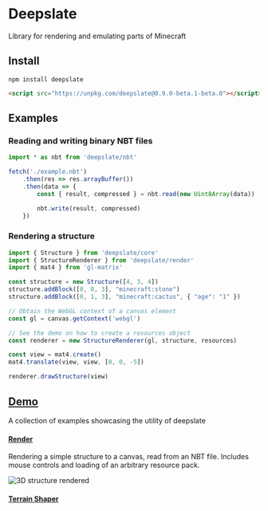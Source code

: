 # Deepslate
Library for rendering and emulating parts of Minecraft

## Install
```
npm install deepslate
```
```html
<script src="https://unpkg.com/deepslate@0.9.0-beta.1-beta.0"></script>
```

## Examples

### Reading and writing binary NBT files
```ts
import * as nbt from 'deepslate/nbt'

fetch('./example.nbt')
	.then(res => res.arrayBuffer())
	.then(data => {
		const { result, compressed } = nbt.read(new Uint8Array(data))

		nbt.write(result, compressed)
	})
```

### Rendering a structure
```ts
import { Structure } from 'deepslate/core'
import { StructureRenderer } from 'deepslate/render'
import { mat4 } from 'gl-matrix'

const structure = new Structure([4, 3, 4])
structure.addBlock([0, 0, 3], "minecraft:stone")
structure.addBlock([0, 1, 3], "minecraft:cactus", { "age": "1" })

// Obtain the WebGL context of a canvas element
const gl = canvas.getContext('webgl')

// See the demo on how to create a resources object
const renderer = new StructureRenderer(gl, structure, resources)

const view = mat4.create()
mat4.translate(view, view, [0, 0, -5])

renderer.drawStructure(view)
```

## [Demo](https://misode.github.io/deepslate/)
A collection of examples showcasing the utility of deepslate

#### [Render](https://misode.github.io/deepslate/render/)
Rendering a simple structure to a canvas, read from an NBT file.
Includes mouse controls and loading of an arbitrary resource pack.

![3D structure rendered](https://user-images.githubusercontent.com/17352009/131235802-ed6c6617-f054-4312-b567-f2692196bfaa.png)

#### [Terrain Shaper](https://misode.github.io/deepslate/terrainshaper/)
